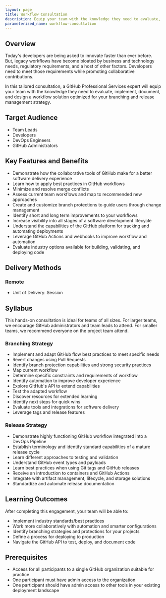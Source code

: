 ```yaml
---
layout: page
title: Workflow Consultation
description: Equip your team with the knowledge they need to evaluate, implement, document, and design a workflow solution optimized for your branching and release management strategy.
parameterized_name: workflow-consultation
---
```


## Overview

Today's developers are being asked to innovate faster than ever before. But, legacy workflows have become bloated by business and technology needs, regulatory requirements, and a host of other factors. Developers need to meet those requirements while promoting collaborative contributions.

In this tailored consultation, a GitHub Professional Services expert will equip your team with the knowledge they need to evaluate, implement, document, and design a workflow solution optimized for your branching and release management strategy.

## Target Audience

- Team Leads
- Developers
- DevOps Engineers
- GitHub Administrators

## Key Features and Benefits

- Demonstrate how the collaborative tools of GitHub make for a better software delivery experience
- Learn how to apply best practices in GitHub workflows
- Minimize and resolve merge conflicts
- Assess current team workflows and map to recommended new approaches
- Create and customize branch protections to guide users through change management
- Identify short and long term improvements to your workflows
- Increase visibility into all stages of a software development lifecycle
- Understand the capabilities of the GitHub platform for tracking and automating deployments
- Leverage GitHub Actions and webhooks to improve workflow and automation
- Evaluate industry options available for building, validating, and deploying code

## Delivery Methods

### Remote

- Unit of Delivery: Session

## Syllabus

This hands-on consultation is ideal for teams of all sizes. For larger teams, we encourage GitHub administrators and team leads to attend. For smaller teams, we recommend everyone on the project team attend.

### Branching Strategy

- Implement and adapt GitHub flow best practices to meet specific needs
- Revert changes using Pull Requests
- Identify branch protection capabilities and strong security practices
- Map current workflow
- Determine specific constraints and requirements of workflow
- Identify automation to improve developer experience
- Explore GitHub's API to extend capabilities
- Test the adapted workflow
- Discover resources for extended learning
- Identify next steps for quick wins
- Evaluate tools and integrations for software delivery
- Leverage tags and release features

### Release Strategy

- Demonstrate highly functioning GitHub workflow integrated into a DevOps Pipeline
- Establish terminology and identify standard capabilities of a mature release cycle
- Learn different approaches to testing and validation
- Understand GitHub event types and payloads
- Learn best practices when using Git tags and GitHub releases
- Receive an introduction to containers and GitHub Actions
- Integrate with artifact management, lifecycle, and storage solutions
- Standardize and automate release documentation

## Learning Outcomes

After completing this engagement, your team will be able to:

- Implement industry standards/best practices
- Work more collaboratively with automation and smarter configurations
- Identify branching strategies and protections for your projects
- Define a process for deploying to production
- Navigate the GitHub API to test, deploy, and document code

## Prerequisites

- Access for all participants to a single GitHub organization suitable for practice
- One participant must have admin access to the organization
- One participant should have admin access to other tools in your existing deployment landscape

